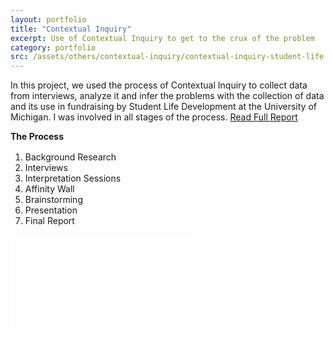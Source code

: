```yaml
---
layout: portfolio
title: "Contextual Inquiry"
excerpt: Use of Contextual Inquiry to get to the crux of the problem
category: portfolio
src: /assets/others/contextual-inquiry/contextual-inquiry-student-life.png
---
```


In this project, we used the process of Contextual Inquiry to collect data from interviews, analyze it and infer the problems with the collection of data and its use in fundraising by Student Life Development at the University of Michigan. I was involved in all stages of the process. <a href="/assets/others/contextual-inquiry/Final Report - Student Life - by Design Forge.pdf" target="_blank">Read Full Report</a>

<div>
    <strong>The Process</strong>
    <ol class='numbered-line' style='margin-top: 1rem;'>
        <li>Background Research</li>
        <li>Interviews</li>
        <li>Interpretation Sessions</li>
        <li>Affinity Wall</li>
        <li>Brainstorming</li>
        <li>Presentation</li>
        <li>Final Report</li>
    </ol>
</div>
    

<!-- 4:3 aspect ratio -->
<div class="embed-responsive embed-responsive-4by3" style="padding-bottom: 73.8%;">
  <iframe class="embed-responsive-item" 
      src="//www.slideshare.net/slideshow/embed_code/key/mbTgLGkT1z3RDZ"
      frameborder="0" webkitallowfullscreen mozallowfullscreen allowfullscreen
      marginwidth="0" marginheight="0" scrolling="no"></iframe>
</div>



